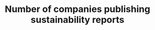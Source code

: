 ---
data_non_statistical: true
goal_meta_link: http://unstats.un.org/sdgs/files/metadata-compilation/Metadata-Goal-12.pdf
goal_meta_link_page: 9
graph: null
graph_status_notes: unk
graph_title: Number of companies publishing sustainability reports
graph_type: null
graph_type_description: null
has_metadata: false
indicator: 12.6.1
indicator_name: Number of companies publishing sustainability reports
indicator_variable: null
layout: indicator
permalink: /12-6-1/
published: true
reporting_status: notstarted
sdg_goal: 12
source_notes: null
source_title: null
target: Encourage companies, especially large and transnational companies, to adopt
  sustainable practices and to integrate sustainability information into their reporting
  cycle.
target_id: '12.6'
title: Number of companies publishing sustainability reports
un_custodial_agency: UNEP, UNCTAD
un_designated_tier: '3'
variable_description: null
variable_notes: null
---